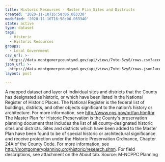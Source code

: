 ```yaml
---
title: Historic Resources - Master Plan Sites and Districts
created: '2020-11-10T16:58:06.063330'
modified: '2020-11-10T16:58:06.063340'
state: active
type: dataset
tags:
  - Historic
  - Historic Resources
groups:
  - Local Government
csv_url: >-
  https://data.montgomerycountymd.gov/api/views/7nte-5zy6/rows.csv?accessType=DOWNLOAD
json_url: >-
  https://data.montgomerycountymd.gov/api/views/7nte-5zy6/rows.json?accessType=DOWNLOAD
layout: post

---
```

A mapped dataset and layer of individual sites and districts that the County has designated as historic, or which have been listed in the National Register of Historic Places. The National Register is the federal list of buildings, districts, and other objects significant to the nation’s history or architecture. For more information, see http://www.nps.gov/nr/faq.htm#nr. The Master Plan for Historic Preservation is the County's preservation planning document that includes the list of all county-designated historic sites and districts. Sites and districts which have been added to the Master Plan have been found to be of special historic or architectural significance and receive protection under the Historic Preservation Ordinance, Chapter 24A of the County Code. For more information, see http://montgomeryplanning.org/historic/research.shtm. For field descriptions, see attachment on the About tab. Source: M-NCPPC Planning
